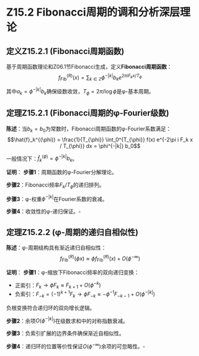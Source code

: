 # Z15.2 Fibonacci周期的调和分析深层理论

## 定义Z15.2.1 (Fibonacci周期函数)

基于周期函数理论和Z06.1节Fibonacci生成，定义**Fibonacci周期函数**：
$$f_{\text{Fib}}^{(R)}(x) = \sum_{k \in \mathbb{Z}} \phi^{-|k|} b_k e^{2\pi i F_k x / T_{\phi}}$$

其中$a_k = \phi^{-|k|} b_k$确保级数收敛，$T_{\phi} = 2\pi / \log \phi$是φ-基本周期。

## 定理Z15.2.1 (Fibonacci周期的φ-Fourier级数)

**陈述**：当$b_k = b_0$为常数时，Fibonacci周期函数的φ-Fourier系数满足：
$$\hat{f}_k^{(\phi)} = \frac{1}{T_{\phi}} \int_0^{T_{\phi}} f(x) e^{-2\pi i F_k x / T_{\phi}} dx = \phi^{-|k|} b_0$$

一般情况下：$\hat{f}_k^{(\phi)} = \phi^{-|k|} b_k$。

**证明**：
**步骤1**：周期函数的φ-Fourier分解理论。

**步骤2**：Fibonacci频率$F_k/T_{\phi}$的递归排列。

**步骤3**：φ-权重$\phi^{-|k|}$在Fourier系数的衰减。

**步骤4**：收敛性的φ-递归保证。$\square$

## 定理Z15.2.2 (φ-周期的递归自相似性)

**陈述**：φ-周期结构具有渐近递归自相似性：
$$f_{\text{Fib}}^{(R)}(\phi x) \approx \phi f_{\text{Fib}}^{(R)}(x) + O(\phi^{-\infty})$$

**证明**：
**步骤1**：φ-缩放下Fibonacci频率的双向递归变换：
- 正索引：$F_k \to \phi F_k \approx F_{k+1} + O(\phi^{-k})$
- 负索引：$F_{-k} = (-1)^{k+1} F_k \to \phi F_{-k} \approx -\phi^{-1} F_{-k-1} + O(\phi^{-|k|})$

负根变换符合递归环的双向增长逻辑。

**步骤2**：余项$O(\phi^{-|k|})$在级数求和中的对称指数衰减。

**步骤3**：负索引扩展的边界条件确保渐近自相似性。

**步骤4**：递归环的位置等价性保证$O(\phi^{-\infty})$余项的可忽略性。$\square$